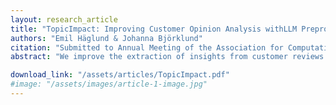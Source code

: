 ```yaml
---
layout: research_article
title: "TopicImpact: Improving Customer Opinion Analysis withLLM Preprocessing for Topic Modeling and Star-Rating Prediction"
authors: "Emil Häglund & Johanna Björklund"
citation: "Submitted to Annual Meeting of the Association for Computational Linguistics (ACL) Industry Track 2025."
abstract: "We improve the extraction of insights from customer reviews by adding an LLM preprocessing step to the traditional topic-modeling pipeline. This step segments reviews into opinion units — distinct opinions with relevant text excerpts and sentiment scores. The result is a heightened performance of the subsequent topic modeling, leading to coherent and interpretable topics while also capturing the sentiment associated with each topic. By correlating the topics and sentiments with business metrics, such as star ratings, we can gain insights on how specific customer concerns impact business outcomes. We present our system’s implementation, use cases, and advantages over other topic modeling and classification solutions. We also evaluate its effectiveness in creating coherent topics and assess methods for integrating topic and sentiment modalities for accurate star-rating prediction"

download_link: "/assets/articles/TopicImpact.pdf"
#image: "/assets/images/article-1-image.jpg"
---
```

